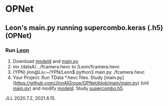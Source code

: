 # OPNet

## Leon's main.py running supercombo.keras (.h5) (OPNet) 
### Run [Leon](https://docs.google.com/document/d/1tH6coTWyIQ3QZUrmNFav6xfYn9PV-mGk2FiN3yYW_IY/edit)
1. Download [modeld](https://github.com/littlemountainman/modeld) and [main.py](https://github.com/JinnAIGroup/OPNet/blob/main/main.py)
2. mv /dataA/.../fcamera.hevc to /Leon/fcamera.hevc
3. (YPN) jinn@Liu:~/YPN/Leon$ python3 main.py ./fcamera.hevc
4. Your Project: Run TData *.hevc files. Study [main.py] (https://github.com/JinnAIGroup/OPNet/blob/main/main.py) (old [main.py](https://drive.google.com/file/d/1--Jk2qV7sZJ8ixkm5XYZI5omFX7dIcWa/view)) and modify [modeld](https://github.com/littlemountainman/modeld). Study [supercombo.h5](https://drive.google.com/file/d/1L8sWgYKtH77K6Kr3FQMETtAWeQNyyb8R/view).

JLL 2020.7.2, 2021.8.15.

